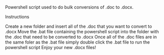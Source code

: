 Powershell script used to do bulk conversions of .doc to .docx.

Instructions

Create a new folder and insert all of the .doc that you want to convert to .docx
Move the .bat file containing the powershell script into the folder with the .doc that need to be converted to .docx
Once all of the .doc files are in the same foler as the .bat file simply double click the .bat file to run the powershell script
Enjoy your new .docx files!
